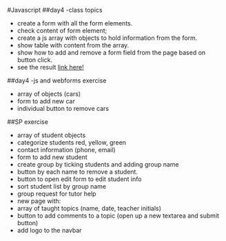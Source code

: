 #Javascript
##day4 -class topics
- create a form with all the form elements.
- check content of form element;
- create a js array with objects to hold information from the form.
- show table with content from the array.
- show how to add and remove a form field from the page based on button click.
- see the result [link here!](http://45.55.207.235:8080/SP2/)

##day4 -js and webforms exercise
- array of objects (cars)
- form to add new car
- individual button to remove cars
 
##SP exercise
- array of student objects
- categorize students red, yellow, green
- contact information (phone, email)
- form to add new student
- create group by ticking students and adding group name
- button by each name to remove a student.
- button to open edit form to edit student info
- sort student list by group name
- group request for tutor help
- new page with:
- array of taught topics (name, date, teacher initials)
- button to add comments to a topic (open up a new textarea and submit button)
- add logo to the navbar
